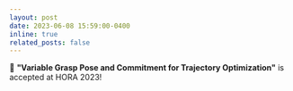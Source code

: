 ```yaml
---
layout: post
date: 2023-06-08 15:59:00-0400
inline: true
related_posts: false
---
```


🎉 **"Variable Grasp Pose and Commitment for Trajectory Optimization"** is accepted at HORA 2023!
